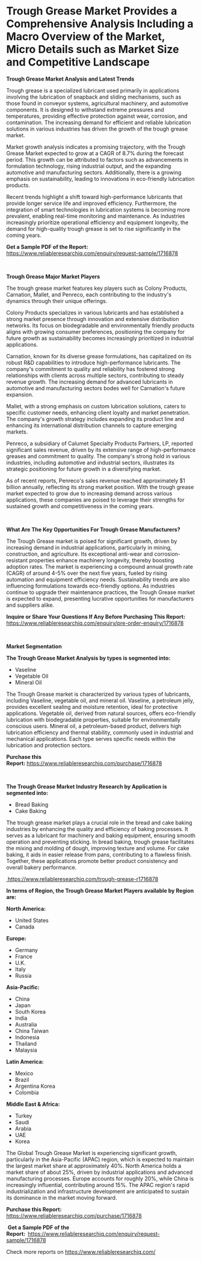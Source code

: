 <p><h1>Trough Grease Market Provides a Comprehensive Analysis Including a Macro Overview of the Market, Micro Details such as Market Size and Competitive Landscape</h1></p><p><strong>Trough Grease Market Analysis and Latest Trends</strong></p>
<p><p>Trough grease is a specialized lubricant used primarily in applications involving the lubrication of snapback and sliding mechanisms, such as those found in conveyor systems, agricultural machinery, and automotive components. It is designed to withstand extreme pressures and temperatures, providing effective protection against wear, corrosion, and contamination. The increasing demand for efficient and reliable lubrication solutions in various industries has driven the growth of the trough grease market.</p><p>Market growth analysis indicates a promising trajectory, with the Trough Grease Market expected to grow at a CAGR of 8.7% during the forecast period. This growth can be attributed to factors such as advancements in formulation technology, rising industrial output, and the expanding automotive and manufacturing sectors. Additionally, there is a growing emphasis on sustainability, leading to innovations in eco-friendly lubrication products.</p><p>Recent trends highlight a shift toward high-performance lubricants that provide longer service life and improved efficiency. Furthermore, the integration of smart technologies in lubrication systems is becoming more prevalent, enabling real-time monitoring and maintenance. As industries increasingly prioritize operational efficiency and equipment longevity, the demand for high-quality trough grease is set to rise significantly in the coming years.</p></p>
<p><strong>Get a Sample PDF of the Report:&nbsp;</strong> <a href="https://www.reliableresearchiq.com/enquiry/request-sample/1716878?utm_campaign=3282&utm_medium=2&utm_source=Github&utm_content=ia&utm_term=25032025&utm_id=trough-grease">https://www.reliableresearchiq.com/enquiry/request-sample/1716878</a></p>
<p>&nbsp;</p>
<p><strong>Trough Grease Major Market Players</strong></p>
<p><p>The trough grease market features key players such as Colony Products, Carnation, Mallet, and Penreco, each contributing to the industry's dynamics through their unique offerings. </p><p>Colony Products specializes in various lubricants and has established a strong market presence through innovation and extensive distribution networks. Its focus on biodegradable and environmentally friendly products aligns with growing consumer preferences, positioning the company for future growth as sustainability becomes increasingly prioritized in industrial applications.</p><p>Carnation, known for its diverse grease formulations, has capitalized on its robust R&D capabilities to introduce high-performance lubricants. The company's commitment to quality and reliability has fostered strong relationships with clients across multiple sectors, contributing to steady revenue growth. The increasing demand for advanced lubricants in automotive and manufacturing sectors bodes well for Carnation's future expansion.</p><p>Mallet, with a strong emphasis on custom lubrication solutions, caters to specific customer needs, enhancing client loyalty and market penetration. The company's growth strategy includes expanding its product line and enhancing its international distribution channels to capture emerging markets.</p><p>Penreco, a subsidiary of Calumet Specialty Products Partners, LP, reported significant sales revenue, driven by its extensive range of high-performance greases and commitment to quality. The company's strong hold in various industries, including automotive and industrial sectors, illustrates its strategic positioning for future growth in a diversifying market.</p><p>As of recent reports, Penreco's sales revenue reached approximately $1 billion annually, reflecting its strong market position. With the trough grease market expected to grow due to increasing demand across various applications, these companies are poised to leverage their strengths for sustained growth and competitiveness in the coming years.</p></p>
<p>&nbsp;</p>
<p><strong>What Are The Key Opportunities For Trough Grease Manufacturers?</strong></p>
<p><p>The Trough Grease market is poised for significant growth, driven by increasing demand in industrial applications, particularly in mining, construction, and agriculture. Its exceptional anti-wear and corrosion-resistant properties enhance machinery longevity, thereby boosting adoption rates. The market is experiencing a compound annual growth rate (CAGR) of around 4-5% over the next five years, fueled by rising automation and equipment efficiency needs. Sustainability trends are also influencing formulations towards eco-friendly options. As industries continue to upgrade their maintenance practices, the Trough Grease market is expected to expand, presenting lucrative opportunities for manufacturers and suppliers alike.</p></p>
<p><strong>Inquire or Share Your Questions If Any Before Purchasing This Report:</strong> <a href="https://www.reliableresearchiq.com/enquiry/pre-order-enquiry/1716878?utm_campaign=3282&utm_medium=2&utm_source=Github&utm_content=ia&utm_term=25032025&utm_id=trough-grease">https://www.reliableresearchiq.com/enquiry/pre-order-enquiry/1716878</a></p>
<p>&nbsp;</p>
<p><strong>Market Segmentation</strong></p>
<p><strong>The Trough Grease Market Analysis by types is segmented into:</strong></p>
<p><ul><li>Vaseline</li><li>Vegetable Oil</li><li>Mineral Oil</li></ul></p>
<p><p>The Trough Grease market is characterized by various types of lubricants, including Vaseline, vegetable oil, and mineral oil. Vaseline, a petroleum jelly, provides excellent sealing and moisture retention, ideal for protective applications. Vegetable oil, derived from natural sources, offers eco-friendly lubrication with biodegradable properties, suitable for environmentally conscious users. Mineral oil, a petroleum-based product, delivers high lubrication efficiency and thermal stability, commonly used in industrial and mechanical applications. Each type serves specific needs within the lubrication and protection sectors.</p></p>
<p><strong>Purchase this Report:&nbsp;</strong><a href="https://www.reliableresearchiq.com/purchase/1716878?utm_campaign=3282&utm_medium=2&utm_source=Github&utm_content=ia&utm_term=25032025&utm_id=trough-grease">https://www.reliableresearchiq.com/purchase/1716878</a></p>
<p>&nbsp;</p>
<p><strong>The Trough Grease Market Industry Research by Application is segmented into:</strong></p>
<p><ul><li>Bread Baking</li><li>Cake Baking</li></ul></p>
<p><p>The trough grease market plays a crucial role in the bread and cake baking industries by enhancing the quality and efficiency of baking processes. It serves as a lubricant for machinery and baking equipment, ensuring smooth operation and preventing sticking. In bread baking, trough grease facilitates the mixing and molding of dough, improving texture and volume. For cake baking, it aids in easier release from pans, contributing to a flawless finish. Together, these applications promote better product consistency and overall bakery performance.</p></p>
<p><a href="https://www.reliableresearchiq.com/trough-grease-r1716878?utm_campaign=3282&utm_medium=2&utm_source=Github&utm_content=ia&utm_term=25032025&utm_id=trough-grease">&nbsp;https://www.reliableresearchiq.com/trough-grease-r1716878</a></p>
<p><strong>In terms of Region, the Trough Grease Market Players available by Region are:</strong></p>
<p>
    <p> <strong> North America: </strong>
        <ul>
            <li>United States</li>
            <li>Canada</li>
        </ul>
        </p> 
    <p> <strong> Europe: </strong>
        <ul>
            <li>Germany</li>
            <li>France</li>
            <li>U.K.</li>
            <li>Italy</li>
            <li>Russia</li>
        </ul>
        </p> 
    <p> <strong> Asia-Pacific: </strong>
        <ul>
            <li>China</li>
            <li>Japan</li>
            <li>South Korea</li>
            <li>India</li>
            <li>Australia</li>
            <li>China Taiwan</li>
            <li>Indonesia</li>
            <li>Thailand</li>
            <li>Malaysia</li>
        </ul>
        </p> 
    <p> <strong> Latin America: </strong>
        <ul>
            <li>Mexico</li>
            <li>Brazil</li>
            <li>Argentina Korea</li>
            <li>Colombia</li>
        </ul>
        </p> 
    <p> <strong> Middle East & Africa: </strong>
        <ul>
            <li>Turkey</li>
            <li>Saudi</li>
            <li>Arabia</li>
            <li>UAE</li>
            <li>Korea</li>
        </ul>
    </p>
    </p>
<p><p>The Global Trough Grease Market is experiencing significant growth, particularly in the Asia-Pacific (APAC) region, which is expected to maintain the largest market share at approximately 40%. North America holds a market share of about 25%, driven by industrial applications and advanced manufacturing processes. Europe accounts for roughly 20%, while China is increasingly influential, contributing around 15%. The APAC region's rapid industrialization and infrastructure development are anticipated to sustain its dominance in the market moving forward.</p></p>
<p><strong>Purchase this Report: </strong><a href="https://www.reliableresearchiq.com/purchase/1716878?utm_campaign=3282&utm_medium=2&utm_source=Github&utm_content=ia&utm_term=25032025&utm_id=trough-grease">https://www.reliableresearchiq.com/purchase/1716878</a></p>
<p>&nbsp;<strong>Get a Sample PDF of the Report:&nbsp;&nbsp;</strong><a href="https://www.reliableresearchiq.com/enquiry/request-sample/1716878?utm_campaign=3282&utm_medium=2&utm_source=Github&utm_content=ia&utm_term=25032025&utm_id=trough-grease">https://www.reliableresearchiq.com/enquiry/request-sample/1716878</a></p>
<p><strong></strong></p>
<p>Check more reports on <a href="https://www.reliableresearchiq.com/?utm_campaign=3282&utm_medium=2&utm_source=Github&utm_content=ia&utm_term=25032025&utm_id=trough-grease">https://www.reliableresearchiq.com/</a></p>